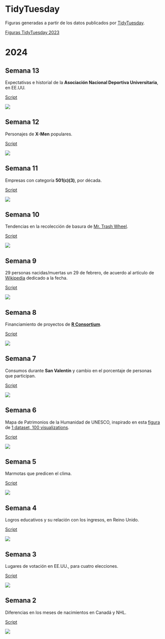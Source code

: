 # TidyTuesday

Figuras generadas a partir de los datos publicados por [TidyTuesday](https://github.com/rfordatascience/tidytuesday#readme).

[Figuras TidyTuesday 2023](2023/README.md)

# 2024

## Semana 13

Expectativas e historial de la **Asociación Nacional Deportiva Universitaria**, en EE.UU.

[Script](2024/s13/script.R)

![](2024/s13/viz.png)

## Semana 12

Personajes de <b>X-Men</b> populares.

[Script](2024/s12/script.R)

![](2024/s12/viz.png)

## Semana 11

Empresas con categoría **501(c)(3)**, por década.

[Script](2024/s11/script.R)

![](2024/s11/viz.png)

## Semana 10

Tendencias en la recolección de basura de [Mr. Trash Wheel](https://www.mrtrashwheel.com/).

[Script](2024/s10/script.R)

![](2024/s10/viz.png)

## Semana 9

29 personas nacidas/muertas un 29 de febrero, de acuerdo al artículo de [Wikipedia](https://en.wikipedia.org/wiki/February_29) dedicado a la fecha.

[Script](2024/s09/script.R)

![](2024/s09/viz.png)

## Semana 8

Financiamiento de proyectos de [**R Consortium**](https://www.r-consortium.org/).

[Script](2024/s08/script.R)

![](2024/s08/viz.png)

## Semana 7

Consumos durante **San Valentín** y cambio en el porcentaje de personas que participan.

[Script](2024/s07/script.R)

![](2024/s07/viz.png)

## Semana 6

Mapa de Patrimonios de la Humanidad de UNESCO, inspirado en esta [figura](https://100.datavizproject.com/data-type/viz46/) de [1 dataset, 100 visualizations](https://100.datavizproject.com/).

[Script](2024/s06/script.R)

![](2024/s06/viz.png)

## Semana 5

Marmotas que predicen el clima.

[Script](2024/s05/script.R)

![](2024/s05/viz.png)

## Semana 4

Logros educativos y su relación con los ingresos, en Reino Unido.

[Script](2024/s04/script.R)

![](2024/s04/viz.png)

## Semana 3

Lugares de votación en EE.UU., para cuatro elecciones.

[Script](2024/s03/script.R)

![](2024/s03/viz.png)

## Semana 2

Diferencias en los meses de nacimientos en Canadá y NHL.

[Script](2024/s02/script.R)

![](2024/s02/viz.png)
